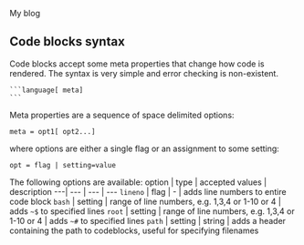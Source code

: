 My blog

## Code blocks syntax

Code blocks accept some meta properties that change how code is rendered.
The syntax is very simple and error checking is non-existent.

````text
```language[ meta]
```
````

Meta properties are a sequence of space delimited options:

```text
meta = opt1[ opt2...]
```

where options are either a single flag or an assignment to some setting:

```text
opt = flag | setting=value
```

The following options are available:
option | type | accepted values | description
---| --- | --- | ---
`lineno` | flag | - | adds line numbers to entire code block
`bash` | setting | range of line numbers, e.g. 1,3,4 or 1-10 or 4 | adds `~$` to specified lines
`root` | setting | range of line numbers, e.g. 1,3,4 or 1-10 or 4 | adds `~#` to specified lines
`path` | setting | string | adds a header containing the path to codeblocks, useful for specifying filenames
